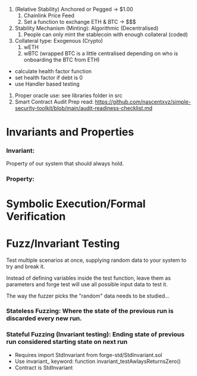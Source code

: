 1. (Relative Stability) Anchored or Pegged -> $1.00
    1. Chainlink Price Feed
    2. Set a function to exchange ETH & BTC -> $$$
2. Stability Mechanism (Minting): Algorithmic (Decentralised)
    1. People can only mint the stablecoin with enough collateral (coded)
3. Collateral type: Exogenous (Crypto)
    1. wETH
    2. wBTC (wrapped BTC is a little centralised depending on who is onboarding the BTC from ETH)

- calculate health factor function
- set health factor if debt is 0
- use Handler based testing


1. Proper oracle use:
    see libraries folder in src
2. Smart Contract Audit Prep
    read: https://github.com/nascentxyz/simple-security-toolkit/blob/main/audit-readiness-checklist.md
    

# Invariants and Properties

### Invariant: 
Property of our system that should always hold.

### Property: 

# Symbolic Execution/Formal Verification

# Fuzz/Invariant Testing

Test multiple scenarios at once, supplying random data to your system to try and break it.

Instead of defining variables inside the test function, leave them as parameters and forge test will use all possible input data to test it.

The way the fuzzer picks the "random" data needs to be studied...

### Stateless Fuzzing: Where the state of the previous run is discarded every new run.

### Stateful Fuzzing (Invariant testing): Ending state of previous run considered starting state on next run
* Requires import StdInvariant from forge-std/StdInvariant.sol
* Use invariant_ keyword: function invariant_testAwlaysReturnsZero()
* Contract is StdInvariant
